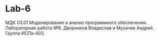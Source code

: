 # Lab-6
МДК 03.01 Моделирование и анализ программного обеспечения. Лабораторная работа №6. Дворников Владислав и Мухачев Андрей. Группа ИСПк-403.
